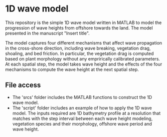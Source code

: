 # 1D wave model

This repository is the simple 1D wave model written in MATLAB to model the progression of wave heights from offshore towards the land. The model presented in the manuscript "Insert title". 

The model captures four different mechanisms that affect wave propagation in the cross-shore direction, including wave breaking, vegetation drag, shoaling, and bed friction. In particular, the vegetation drag is computed based on plant morphology without any emprirically calibrated parameters. At each spatial step, the model takes wave height and the effects of the four mechanisms to compute the wave height at the next spatial step. 

## File access
- The 'srcs' folder includes the MATLAB functions to construct the 1D wave model.
- The 'script' folder includes an example of how to apply the 1D wave model. The inputs required are 1D bathymetry profile at a resolution that matches with the step interval between each wave height modeling, vegetation species and their morphology, offshore wave period and wave height. 
